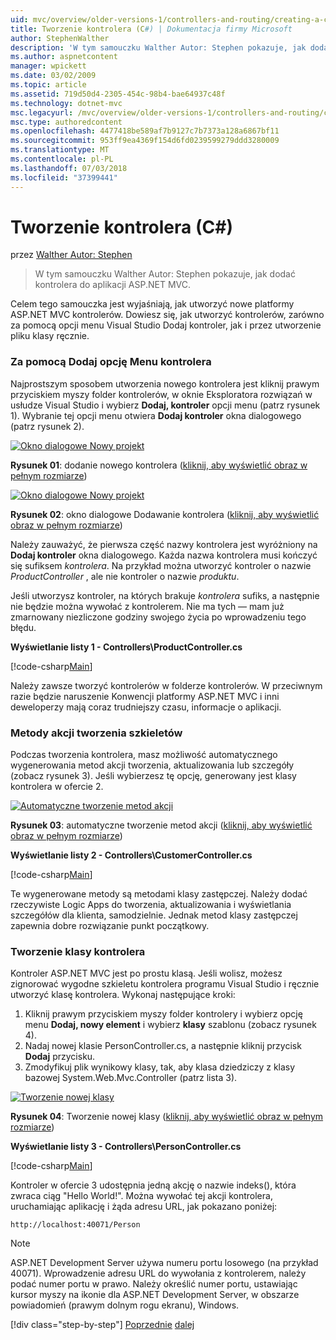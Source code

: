 ```yaml
---
uid: mvc/overview/older-versions-1/controllers-and-routing/creating-a-controller-cs
title: Tworzenie kontrolera (C#) | Dokumentacja firmy Microsoft
author: StephenWalther
description: 'W tym samouczku Walther Autor: Stephen pokazuje, jak dodać kontrolera do aplikacji ASP.NET MVC.'
ms.author: aspnetcontent
manager: wpickett
ms.date: 03/02/2009
ms.topic: article
ms.assetid: 719d50d4-2305-454c-98b4-bae64937c48f
ms.technology: dotnet-mvc
msc.legacyurl: /mvc/overview/older-versions-1/controllers-and-routing/creating-a-controller-cs
msc.type: authoredcontent
ms.openlocfilehash: 4477418be589af7b9127c7b7373a128a6867bf11
ms.sourcegitcommit: 953ff9ea4369f154d6fd0239599279ddd3280009
ms.translationtype: MT
ms.contentlocale: pl-PL
ms.lasthandoff: 07/03/2018
ms.locfileid: "37399441"
---
```

<a name="creating-a-controller-c"></a>Tworzenie kontrolera (C#)
====================
przez [Walther Autor: Stephen](https://github.com/StephenWalther)

> W tym samouczku Walther Autor: Stephen pokazuje, jak dodać kontrolera do aplikacji ASP.NET MVC.


Celem tego samouczka jest wyjaśniają, jak utworzyć nowe platformy ASP.NET MVC kontrolerów. Dowiesz się, jak utworzyć kontrolerów, zarówno za pomocą opcji menu Visual Studio Dodaj kontroler, jak i przez utworzenie pliku klasy ręcznie.

### <a name="using-the-add-controller-menu-option"></a>Za pomocą Dodaj opcję Menu kontrolera

Najprostszym sposobem utworzenia nowego kontrolera jest kliknij prawym przyciskiem myszy folder kontrolerów, w oknie Eksploratora rozwiązań w usłudze Visual Studio i wybierz **Dodaj, kontroler** opcji menu (patrz rysunek 1). Wybranie tej opcji menu otwiera **Dodaj kontroler** okna dialogowego (patrz rysunek 2).


[![Okno dialogowe Nowy projekt](creating-a-controller-cs/_static/image1.jpg)](creating-a-controller-cs/_static/image1.png)

**Rysunek 01**: dodanie nowego kontrolera ([kliknij, aby wyświetlić obraz w pełnym rozmiarze](creating-a-controller-cs/_static/image2.png))


[![Okno dialogowe Nowy projekt](creating-a-controller-cs/_static/image2.jpg)](creating-a-controller-cs/_static/image3.png)

**Rysunek 02**: okno dialogowe Dodawanie kontrolera ([kliknij, aby wyświetlić obraz w pełnym rozmiarze](creating-a-controller-cs/_static/image4.png))


Należy zauważyć, że pierwsza część nazwy kontrolera jest wyróżniony na **Dodaj kontroler** okna dialogowego. Każda nazwa kontrolera musi kończyć się sufiksem *kontrolera*. Na przykład można utworzyć kontroler o nazwie *ProductController* , ale nie kontroler o nazwie *produktu*.


Jeśli utworzysz kontroler, na których brakuje *kontrolera* sufiks, a następnie nie będzie można wywołać z kontrolerem. Nie ma tych — mam już zmarnowany niezliczone godziny swojego życia po wprowadzeniu tego błędu.


**Wyświetlanie listy 1 - Controllers\ProductController.cs**

[!code-csharp[Main](creating-a-controller-cs/samples/sample1.cs)]

Należy zawsze tworzyć kontrolerów w folderze kontrolerów. W przeciwnym razie będzie naruszenie Konwencji platformy ASP.NET MVC i inni deweloperzy mają coraz trudniejszy czasu, informacje o aplikacji.

### <a name="scaffolding-action-methods"></a>Metody akcji tworzenia szkieletów

Podczas tworzenia kontrolera, masz możliwość automatycznego wygenerowania metod akcji tworzenia, aktualizowania lub szczegóły (zobacz rysunek 3). Jeśli wybierzesz tę opcję, generowany jest klasy kontrolera w ofercie 2.


[![Automatyczne tworzenie metod akcji](creating-a-controller-cs/_static/image3.jpg)](creating-a-controller-cs/_static/image5.png)

**Rysunek 03**: automatyczne tworzenie metod akcji ([kliknij, aby wyświetlić obraz w pełnym rozmiarze](creating-a-controller-cs/_static/image6.png))


**Wyświetlanie listy 2 - Controllers\CustomerController.cs**

[!code-csharp[Main](creating-a-controller-cs/samples/sample2.cs)]

Te wygenerowane metody są metodami klasy zastępczej. Należy dodać rzeczywiste Logic Apps do tworzenia, aktualizowania i wyświetlania szczegółów dla klienta, samodzielnie. Jednak metod klasy zastępczej zapewnia dobre rozwiązanie punkt początkowy.

### <a name="creating-a-controller-class"></a>Tworzenie klasy kontrolera

Kontroler ASP.NET MVC jest po prostu klasą. Jeśli wolisz, możesz zignorować wygodne szkieletu kontrolera programu Visual Studio i ręcznie utworzyć klasę kontrolera. Wykonaj następujące kroki:

1. Kliknij prawym przyciskiem myszy folder kontrolery i wybierz opcję menu **Dodaj, nowy element** i wybierz **klasy** szablonu (zobacz rysunek 4).
2. Nadaj nowej klasie PersonController.cs, a następnie kliknij przycisk **Dodaj** przycisku.
3. Zmodyfikuj plik wynikowy klasy, tak, aby klasa dziedziczy z klasy bazowej System.Web.Mvc.Controller (patrz lista 3).


[![Tworzenie nowej klasy](creating-a-controller-cs/_static/image4.jpg)](creating-a-controller-cs/_static/image7.png)

**Rysunek 04**: Tworzenie nowej klasy ([kliknij, aby wyświetlić obraz w pełnym rozmiarze](creating-a-controller-cs/_static/image8.png))


**Wyświetlanie listy 3 - Controllers\PersonController.cs**

[!code-csharp[Main](creating-a-controller-cs/samples/sample3.cs)]

Kontroler w ofercie 3 udostępnia jedną akcję o nazwie indeks(), która zwraca ciąg "Hello World!". Można wywołać tej akcji kontrolera, uruchamiając aplikację i żąda adresu URL, jak pokazano poniżej:

`http://localhost:40071/Person`

> [!NOTE]
> 
> ASP.NET Development Server używa numeru portu losowego (na przykład 40071). Wprowadzenie adresu URL do wywołania z kontrolerem, należy podać numer portu w prawo. Należy określić numer portu, ustawiając kursor myszy na ikonie dla ASP.NET Development Server, w obszarze powiadomień (prawym dolnym rogu ekranu), Windows.
> 
> [!div class="step-by-step"]
> [Poprzednie](adding-dynamic-content-to-a-cached-page-cs.md)
> [dalej](creating-an-action-cs.md)
